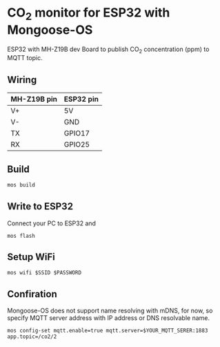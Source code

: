 # CO<sub>2</sub> monitor for ESP32 with Mongoose-OS

ESP32 with MH-Z19B dev Board to publish CO<sub>2</sub> concentration (ppm) to MQTT topic.

## Wiring

|MH-Z19B pin |ESP32 pin |
|------------|----------|
|V+          |5V        |
|V-          |GND       |
|TX          |GPIO17    |
|RX          |GPIO25    |


## Build

```bash
mos build
```

## Write to ESP32

Connect your PC to ESP32 and

```
mos flash
```

## Setup WiFi

```
mos wifi $SSID $PASSWORD
```

## Confiration

Mongoose-OS does not support name resolving with mDNS, for now, so specify MQTT server address with IP address or DNS resolvable name.

```
mos config-set mqtt.enable=true mqtt.server=$YOUR_MQTT_SERER:1883 app.topic=/co2/2
```

